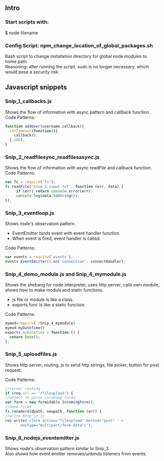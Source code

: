 ## Intro
### Start scripts with:
$ node filename

### Config Script: npm_change_location_of_global_packages.sh
Bash script to change installation directory for global node modules to home path.  
Reasoning: after running the script, sudo is no longer necessary, which would pose a security risk.  

## Javascript snippets

### Snip_1_callbacks.js
Shows the flow of information with async pattern and callback function.  
Code Patterns:  
```js
function addUser(username,callback){
  setTimeout(function(){
    callback();
  },200);
}
```

### Snip_2_readfilesync_readfilesasync.js
Shows the flow of information with async readFile and callback function.  
Code Patterns:  
```js
var fs = require("fs");
fs.readFile('Snip_2_input.txt', function (err, data) {
     if (err) return console.error(err);
     console.log(data.toString());
});
```

### Snip_3_eventloop.js
Shows node's observation pattern.  
- EventEmitter binds event with event handler function.  
- When event is fired, event handler is called.  

Code Patterns:  
```js
var events = require('events');
events.EventEmitter().on('connection', connectHandler);
```

### Snip_4_demo_module.js and Snip_4_mymodule.js
Shows the shebang for node interpreter, uses http server, calls own module, shows how to make moduls and static functions.  
- js file or module is like a class.  
- exports.func is like a static function.  

Code Patterns:  
```js
mymod=require(./Snip_4_mymodule)
mymod.myDateTime()
exports.myDateTime = function () {
  return Date();
}; 
```

### Snip_5_uploadfiles.js
Shows http server, routing, js to send http strings, file picker, button for post request.  

Code Patterns:  
```js
//server routing
if (req.url == '/fileupload') {
//object to parse incoming forms
var form = new formidable.IncomingForm();
//move files
fs.rename(oldpath, newpath, function (err) {
//write http in js
res.write('<form action="fileupload" method="post" ' + 
     ' enctype="multipart/form-data">');
```

### Snip_6_nodejs_eventemitter.js
Shows node's observation pattern similar to Snip_3.  
Also shows how event emitter removes/unbinds listeners from events.
